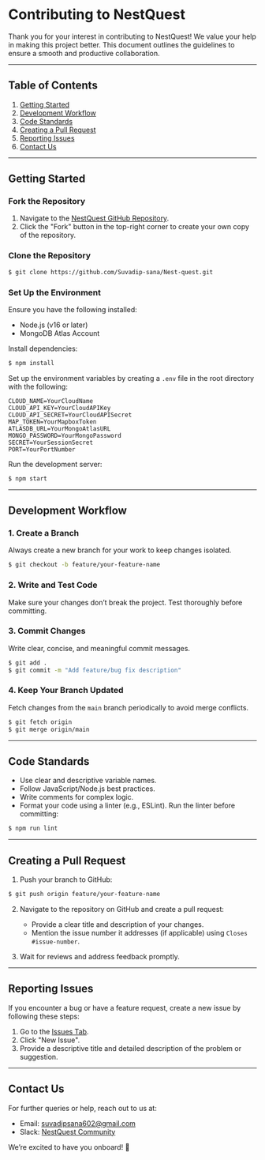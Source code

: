 # Contributing to NestQuest

Thank you for your interest in contributing to NestQuest! We value your help in making this project better. This document outlines the guidelines to ensure a smooth and productive collaboration.

---

## **Table of Contents**
1. [Getting Started](#getting-started)
2. [Development Workflow](#development-workflow)
3. [Code Standards](#code-standards)
4. [Creating a Pull Request](#creating-a-pull-request)
5. [Reporting Issues](#reporting-issues)
6. [Contact Us](#contact-us)

---

## **Getting Started**

### **Fork the Repository**
1. Navigate to the [NestQuest GitHub Repository](https://github.com/Suvadip-sana/Nest-quest).
2. Click the "Fork" button in the top-right corner to create your own copy of the repository.

### **Clone the Repository**
```bash
$ git clone https://github.com/Suvadip-sana/Nest-quest.git
```

### **Set Up the Environment**
Ensure you have the following installed:
- Node.js (v16 or later)
- MongoDB Atlas Account

Install dependencies:
```bash
$ npm install
```

Set up the environment variables by creating a `.env` file in the root directory with the following:
```env
CLOUD_NAME=YourCloudName
CLOUD_API_KEY=YourCloudAPIKey
CLOUD_API_SECRET=YourCloudAPISecret
MAP_TOKEN=YourMapboxToken
ATLASDB_URL=YourMongoAtlasURL
MONGO_PASSWORD=YourMongoPassword
SECRET=YourSessionSecret
PORT=YourPortNumber
```

Run the development server:
```bash
$ npm start
```

---

## **Development Workflow**

### **1. Create a Branch**
Always create a new branch for your work to keep changes isolated.
```bash
$ git checkout -b feature/your-feature-name
```

### **2. Write and Test Code**
Make sure your changes don’t break the project. Test thoroughly before committing.

### **3. Commit Changes**
Write clear, concise, and meaningful commit messages.
```bash
$ git add .
$ git commit -m "Add feature/bug fix description"
```

### **4. Keep Your Branch Updated**
Fetch changes from the `main` branch periodically to avoid merge conflicts.
```bash
$ git fetch origin
$ git merge origin/main
```

---

## **Code Standards**

- Use clear and descriptive variable names.
- Follow JavaScript/Node.js best practices.
- Write comments for complex logic.
- Format your code using a linter (e.g., ESLint). Run the linter before committing:
```bash
$ npm run lint
```

---

## **Creating a Pull Request**

1. Push your branch to GitHub:
```bash
$ git push origin feature/your-feature-name
```

2. Navigate to the repository on GitHub and create a pull request:
   - Provide a clear title and description of your changes.
   - Mention the issue number it addresses (if applicable) using `Closes #issue-number`.

3. Wait for reviews and address feedback promptly.

---

## **Reporting Issues**

If you encounter a bug or have a feature request, create a new issue by following these steps:
1. Go to the [Issues Tab](https://github.com/Suvadip-sana/Nest-quest.git).
2. Click "New Issue".
3. Provide a descriptive title and detailed description of the problem or suggestion.

---

## **Contact Us**

For further queries or help, reach out to us at:
- Email: suvadipsana602@gmail.com
- Slack: [NestQuest Community](https://join.slack.com/t/nestquest/shared_invite)

We’re excited to have you onboard! 🚀
